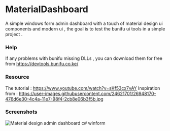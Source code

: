 # MaterialDashboard
A simple windows form admin dashboard with a touch of material design ui components and modern ui , the goal is to test the bunifu ui tools in a simple project .

### Help
If any problems with bunifu missing DLLs , you can download them for free from https://devtools.bunifu.co.ke/

### Resource
The tutorial : https://www.youtube.com/watch?v=sKf53cx7vAY
Inspiration from : https://user-images.githubusercontent.com/24621701/26948170-476d6e30-4c4a-11e7-98f4-2cb8e06b3f5b.jpg
### Screenshots

![Material design admin dashboard c# winform](https://user-images.githubusercontent.com/24621701/26948583-c1d8851e-4c4b-11e7-8ea7-6d881aba5d72.jpg)

